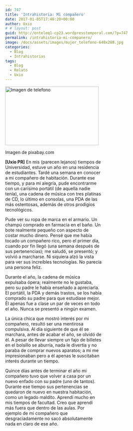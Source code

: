 ```yaml
---
id: 747
title: 'Intrahistoria: Mi compañero'
date: 2017-01-05T17:40:20+00:00
author: Uxio
# # layout: post
guid: http://enteleq1-cp23.wordpresstemporal.com/?p=747
permalink: /intrahistoria-mi-companero/
image: /docs/assets/images/mujer_telefono-640x288.jpg
categories:
  - Blog
  - Intrahistorias
tags:
  - Blog
  - Relato
  - Uxio
---
```

<div id="attachment_1171" style="width: 310px" class="wp-caption alignleft">
  <a href="http://entelequia.info/docs/assets/images/mujer_telefono.jpg"><img aria-describedby="caption-attachment-1171" class="wp-image-1171 size-medium" src="http://entelequia.info/docs/assets/images/mujer_telefono-300x188.jpg" alt="Imagen de telefono" width="300" height="188" srcset="http://entelequia.info/docs/assets/images/mujer_telefono-300x188.jpg 300w, http://entelequia.info/docs/assets/images/mujer_telefono-480x300.jpg 480w, http://entelequia.info/docs/assets/images/mujer_telefono.jpg 640w" sizes="(max-width: 300px) 100vw, 300px" /></a>
  
  <p id="caption-attachment-1171" class="wp-caption-text">
    Imagen de pixabay.com
  


**[Uxío PR]** En mis (parecen lejanos) tiempos de Universidad, estuve un año en una residencia de estudiantes. Tardé una semana en conocer a mi compañero de habitación. Durante ese tiempo, y para mi alegría, pude encontrarme con un carísimo portátil (de aquella nadie tenía), una cadena de música con tres platinas de CD, lo último en consolas, una PDA de las más ostentosas, además de otros prodigios tecnológicos.

Pude ver su ropa de marca en el armario. Un champú comprado en farmacia en el baño. Un bote realmente pequeño con aspecto de costar mucho dinero. Pensé que me había tocado un compañero rico, pero el primer día, cuando por fin llegó (una semana después de sus pertenencias); me saludó, se presentó; y volvió a marcharse. Ni siquiera alzó la vista para ver sus increíbles tecnologías. No parecía una persona feliz.

Durante el año, la cadena de música expulsaba ópera; realmente no le gustaba, pero su padre le había enseñado a apreciarla. El portátil, la PDA y demás trastos, se los había comprado su padre para que estudiase mejor. Él apenas fue a clase un par de veces en todo el año. Nunca se presentó a ningún examen.

La única chica que mostró interés por mi compañero, resultó ser una mentirosa compulsiva. Al día siguiente de que él se marchara, antes de acabar el año, se olvidó de él. A pesar de llevar siempre un fajo de billetes en el bolsillo se aburría, nada le divertía y no paraba de comprar nuevos aparatos; a mi me impresionaban pero a él apenas le suscitaban interés durante un tiempo.

Quince días antes de terminar el año mi compañero tuvo que volver a casa por un nuevo enfado con su padre (uno de tantos). Durante ese tiempo sus pertenencias se quedaron de nuevo en nuestra habitación, como un legado maldito. Aprendí mucho en mis tiempos de facultad. Creo que aprendí más fuera que dentro de las aulas. Por ejemplo de mi compañero que desgraciadamente no sacó absolutamente nada en claro de ese año.